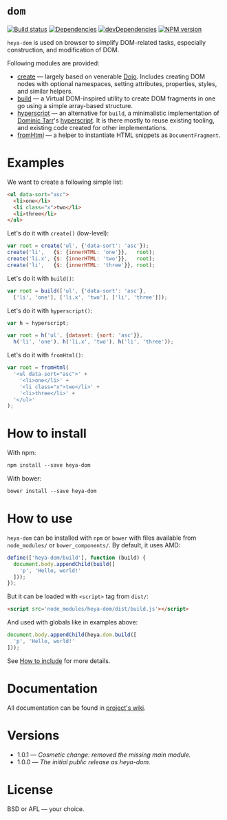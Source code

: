 # `dom`

[![Build status][travis-image]][travis-url]
[![Dependencies][deps-image]][deps-url]
[![devDependencies][dev-deps-image]][dev-deps-url]
[![NPM version][npm-image]][npm-url]

`heya-dom` is used on browser to simplify DOM-related tasks, especially construction, and modification of DOM.

Following modules are provided:

* [create](https://github.com/heya/dom/wiki/create) &mdash; largely based on venerable [Dojo](http://dojotoolkit.org). Includes creating DOM nodes with optional namespaces, setting attributes, properties, styles, and similar helpers.
* [build](https://github.com/heya/dom/wiki/build) &mdash; a Virtual DOM-inspired utility to create DOM fragments in one go using a simple array-based structure.
* [hyperscript](https://github.com/heya/dom/wiki/hyperscript) &mdash; an alternative for `build`, a minimalistic implementation of [Dominic Tarr](https://github.com/dominictarr)'s [hyperscript](https://github.com/dominictarr/hyperscript). It is there mostly to reuse existing tooling, and existing code created for other implementations.
* [fromHtml](https://github.com/heya/dom/wiki/fromHtml) &mdash; a helper to instantiate HTML snippets as `DocumentFragment`.

# Examples

We want to create a following simple list:

```html
<ul data-sort="asc">
  <li>one</li>
  <li class="x">two</li>
  <li>three</li>
</ul>
```

Let's do it with `create()` (low-level):

```js
var root = create('ul', {'data-sort': 'asc'});
create('li',   {$: {innerHTML: 'one'}},   root);
create('li.x', {$: {innerHTML: 'two'}},   root);
create('li',   {$: {innerHTML: 'three'}}, root);
```

Let's do it with `build()`:

```js
var root = build(['ul', {'data-sort': 'asc'},
  ['li', 'one'], ['li.x', 'two'], ['li', 'three']]);
```

Let's do it with `hyperscript()`:

```js
var h = hyperscript;

var root = h('ul', {dataset: {sort: 'asc'}},
  h('li', 'one'), h('li.x', 'two'), h('li', 'three'));
```

Let's do it with `fromHtml()`:

```js
var root = fromHtml(
  '<ul data-sort="asc">' +
    '<li>one</li>' +
    '<li class="x">two</li>' +
    '<li>three</li>' +
  '</ul>'
);
```

# How to install

With npm:

```txt
npm install --save heya-dom
```

With bower:

```txt
bower install --save heya-dom
```

# How to use

`heya-dom` can be installed with `npm` or `bower` with files available from `node_modules/` or `bower_components/`. By default, it uses AMD:

```js
define(['heya-dom/build'], function (build) {
  document.body.appendChild(build([
    'p', 'Hello, world!'
  ]));
});
```

But it can be loaded with `<script>` tag from `dist/`:

```html
<script src='node_modules/heya-dom/dist/build.js'></script>
```

And used with globals like in examples above:

```js
document.body.appendChild(heya.dom.build([
  'p', 'Hello, world!'
]));
```

See [How to include](https://github.com/heya/dom/wiki/How-to-include) for more details.

# Documentation

All documentation can be found in [project's wiki](https://github.com/heya/dom/wiki).

# Versions

- 1.0.1 &mdash; *Cosmetic change: removed the missing main module.*
- 1.0.0 &mdash; *The initial public release as heya-dom.*

# License

BSD or AFL &mdash; your choice.


[npm-image]:      https://img.shields.io/npm/v/heya-dom.svg
[npm-url]:        https://npmjs.org/package/heya-dom
[deps-image]:     https://img.shields.io/david/heya/dom.svg
[deps-url]:       https://david-dm.org/heya/dom
[dev-deps-image]: https://img.shields.io/david/dev/heya/dom.svg
[dev-deps-url]:   https://david-dm.org/heya/dom#info=devDependencies
[travis-image]:   https://img.shields.io/travis/heya/dom.svg
[travis-url]:     https://travis-ci.org/heya/dom
